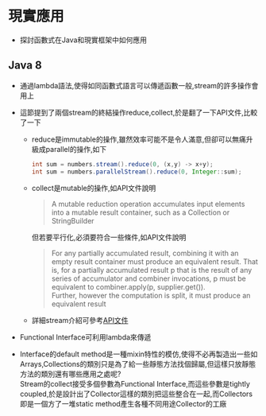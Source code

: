 # 現實應用

* 探討函數式在Java和現實框架中如何應用

## Java 8

* 通過lambda語法,使得如同函數式語言可以傳遞函數一般,stream的許多操作會用上
  
* 這節提到了兩個stream的終結操作reduce,collect,於是翻了一下API文件,比較了一下
  * reduce是immutable的操作,雖然效率可能不是令人滿意,但卻可以無痛升級成parallel的操作,如下  

    ```java
    int sum = numbers.stream().reduce(0, (x,y) -> x+y);
    int sum = numbers.parallelStream().reduce(0, Integer::sum);
    ```

  * collect是mutable的操作,如API文件說明  
    > A mutable reduction operation accumulates input elements into a mutable result container, such as a Collection or StringBuilder

    但若要平行化,必須要符合一些條件,如API文件說明  
    > For any partially accumulated result, combining it with an empty result container must produce an equivalent result. That is, for a partially accumulated result p that is the result of any series of accumulator and combiner invocations, p must be equivalent to combiner.apply(p, supplier.get()).  
    Further, however the computation is split, it must produce an equivalent result

  * 詳細stream介紹可參考[API文件](https://docs.oracle.com/javase/8/docs/api/java/util/stream/package-summary.html "stream")

* Functional Interface可利用lambda來傳遞
* Interface的default method是一種mixin特性的模仿,使得不必再製造出一些如Arrays,Collections的類別只是為了給一些靜態方法找個歸屬,但這樣只放靜態方法的類別還有哪些應用之處呢?  
Stream的collect接受多個參數為Functional Interface,而這些參數是tightly coupled,於是設計出了Collector這樣的類別把這些整合在一起,而Collectors即是一個方了一堆static method產生各種不同用途Collector的工廠
